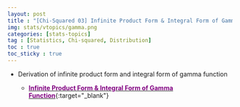 ```yaml
---
layout: post
title : "[Chi-Squared 03] Infinite Product Form & Integral Form of Gamma Function"
img: stats/vtopics/gamma.png
categories: [stats-topics] 
tag : [Statistics, Chi-squared, Distribution]
toc : true
toc_sticky : true
---
```


- Derivation of infinite product form and integral form of gamma function

    - [<span style="color:purple">**Infinite Product Form & Integral Form of Gamma Function**</span>](https://drive.google.com/file/d/1tp0-bjzENJGR1J0oh0c-XE1IrBB-MsOy/view?usp=share_link){:target="_blank"}



